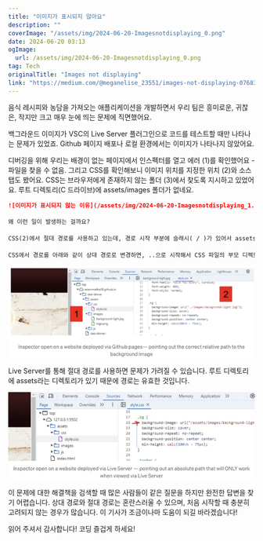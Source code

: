 ```yaml
---
title: "이미지가 표시되지 않아요"
description: ""
coverImage: "/assets/img/2024-06-20-Imagesnotdisplaying_0.png"
date: 2024-06-20 03:13
ogImage: 
  url: /assets/img/2024-06-20-Imagesnotdisplaying_0.png
tag: Tech
originalTitle: "Images not displaying"
link: "https://medium.com/@meganelise_23551/images-not-displaying-07683b97dad4"
---
```



음식 레시피와 농담을 가져오는 애플리케이션을 개발하면서 우리 팀은 흥미로운, 귀찮은, 작지만 크고 매우 눈에 띄는 문제에 직면했어요.

백그라운드 이미지가 VSC의 Live Server 플러그인으로 코드를 테스트할 때만 나타나는 문제가 있었죠. Github 페이지 배포나 로컬 환경에서는 이미지가 나타나지 않았어요.

디버깅을 위해 우리는 배경이 없는 페이지에서 인스펙터를 열고 에러 (1)를 확인했어요 - 파일을 찾을 수 없음. 그리고 CSS를 확인해보니 이미지 위치를 지정한 위치 (2)와 소스 탭도 봤어요. CSS는 브라우저에게 존재하지 않는 폴더 (3)에서 찾도록 지시하고 있었어요. 루트 디렉토리(C 드라이브)에 assets/images 폴더가 없네요.

<div class="content-ad"></div>

```markdown
![이미지가 표시되지 않는 이유](/assets/img/2024-06-20-Imagesnotdisplaying_1.png)

왜 이런 일이 발생하는 걸까요?

CSS(2)에서 절대 경로를 사용하고 있는데, 경로 시작 부분에 슬래시( / )가 있어서 assets 폴더가 루트 디렉토리 안에 바로 있는 디렉토리에서 이미지를 찾고 있는 것 같아요. 하지만 해당 assets 폴더가 실제로는 존재하지 않는 것 같습니다.

CSS에서 경로를 아래와 같이 상대 경로로 변경하면, ..으로 시작해서 CSS 파일의 부모 디렉토리를 가리키게 되므로, 브라우저가 우리의 배경 이미지 위치를 올바르게 가리킬 수 있게 됩니다.
```

<div class="content-ad"></div>

![이미지](/assets/img/2024-06-20-Imagesnotdisplaying_2.png)

Live Server를 통해 절대 경로를 사용하면 문제가 가려질 수 있습니다. 루트 디렉토리에 assets라는 디렉토리가 있기 때문에 경로는 유효한 것입니다.

![이미지](/assets/img/2024-06-20-Imagesnotdisplaying_3.png)

이 문제에 대한 해결책을 검색할 때 많은 사람들이 같은 질문을 하지만 완전한 답변을 찾기 어렵습니다. 상대 경로와 절대 경로는 혼란스러울 수 있으며, 처음 시작할 때 충분히 고려되지 않는 경우가 많습니다. 이 기사가 조금이나마 도움이 되길 바라겠습니다!

<div class="content-ad"></div>

읽어 주셔서 감사합니다! 코딩 즐겁게 하세요!